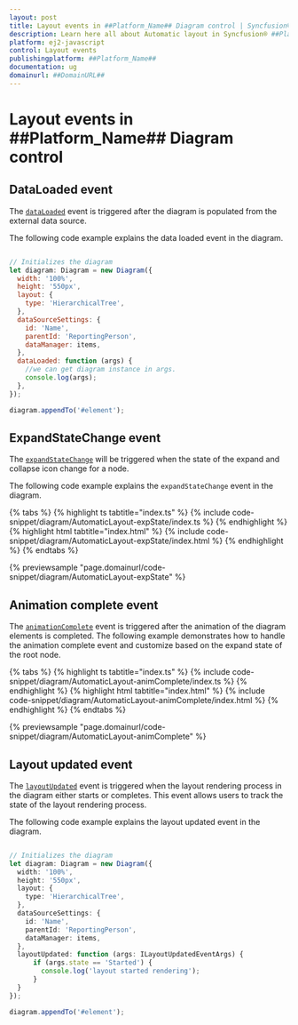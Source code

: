 ```yaml
---
layout: post
title: Layout events in ##Platform_Name## Diagram control | Syncfusion®
description: Learn here all about Automatic layout in Syncfusion® ##Platform_Name## Diagram control of Syncfusion Essential® JS 2 and more.
platform: ej2-javascript
control: Layout events
publishingplatform: ##Platform_Name##
documentation: ug
domainurl: ##DomainURL##
---
```


# Layout events in ##Platform_Name## Diagram control

## DataLoaded event

The [`dataLoaded`](../../api/diagram/idataloadedeventargs/) event is triggered after the diagram is populated from the external data source.

The following code example explains the data loaded event in the diagram.

```javascript

// Initializes the diagram
let diagram: Diagram = new Diagram({
  width: '100%',
  height: '550px',
  layout: {
    type: 'HierarchicalTree',
  },
  dataSourceSettings: {
    id: 'Name',
    parentId: 'ReportingPerson',
    dataManager: items,
  },
  dataLoaded: function (args) {
    //we can get diagram instance in args.
    console.log(args);
  },
});

diagram.appendTo('#element');

```

## ExpandStateChange event

The [`expandStateChange`](../../api/diagram/iExpandStateChangeEventArgs/) will be triggered when the state of the expand and collapse icon change for a node.

The following code example explains the `expandStateChange` event in the diagram.

{% tabs %}
{% highlight ts tabtitle="index.ts" %}
{% include code-snippet/diagram/AutomaticLayout-expState/index.ts %}
{% endhighlight %}
{% highlight html tabtitle="index.html" %}
{% include code-snippet/diagram/AutomaticLayout-expState/index.html %}
{% endhighlight %}
{% endtabs %}
        
{% previewsample "page.domainurl/code-snippet/diagram/AutomaticLayout-expState" %}

## Animation complete event

The [`animationComplete`](../../api/diagram/#animationcomplete) event is triggered after the animation of the diagram elements is completed. The following example demonstrates how to handle the animation complete event and customize based on the expand state of the root node.


{% tabs %}
{% highlight ts tabtitle="index.ts" %}
{% include code-snippet/diagram/AutomaticLayout-animComplete/index.ts %}
{% endhighlight %}
{% highlight html tabtitle="index.html" %}
{% include code-snippet/diagram/AutomaticLayout-animComplete/index.html %}
{% endhighlight %}
{% endtabs %}
        
{% previewsample "page.domainurl/code-snippet/diagram/AutomaticLayout-animComplete" %}

## Layout updated event

The [`layoutUpdated`](https://ej2.syncfusion.com/documentation/api/diagram/#layoutupdated) event is triggered when the layout rendering process in the diagram either starts or completes. This event allows users to track the state of the layout rendering process.

The following code example explains the layout updated event in the diagram.

```ts

// Initializes the diagram
let diagram: Diagram = new Diagram({
  width: '100%',
  height: '550px',
  layout: {
    type: 'HierarchicalTree',
  },
  dataSourceSettings: {
    id: 'Name',
    parentId: 'ReportingPerson',
    dataManager: items,
  },
  layoutUpdated: function (args: ILayoutUpdatedEventArgs) {
      if (args.state == 'Started') {
        console.log('layout started rendering');
      }
  }
});

diagram.appendTo('#element');
```
